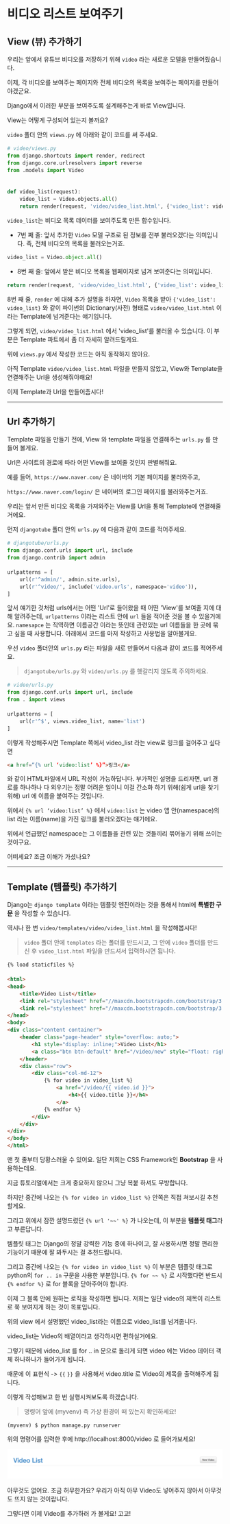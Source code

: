 # 비디오 리스트 보여주기

## View (뷰) 추가하기

우리는 앞에서 유튜브 비디오를 저장하기 위해 `video` 라는 새로운 모델을 만들어줬습니다.

이제, 각 비디오를 보여주는 페이지와 전체 비디오의 목록을 보여주는 페이지를 만들어야겠군요.

Django에서 이러한 부분을 보여주도록 설계해주는게 바로 View입니다.

View는 어떻게 구성되어 있는지 볼까요?

`video` 폴더 안의 `views.py` 에 아래와 같이 코드를 써 주세요.

```py
# video/views.py
from django.shortcuts import render, redirect
from django.core.urlresolvers import reverse
from .models import Video
​
​
def video_list(request):
    video_list = Video.objects.all()
    return render(request, 'video/video_list.html', {'video_list': video_list})
```

`video_list`는 비디오 목록 데이터를 보여주도록 만든 합수입니다.

- 7번 째 줄: 앞서 추가한 `Video` 모델 구조로 된 정보를 전부 불러오겠다는 의미입니다. 즉, 전체 비디오의 목록을 불러오는거죠.

```py
video_list = Video.object.all()
```

- 8번 째 줄: 앞에서 받은 비디오 목록을 웹페이지로 넘겨 보여준다는 의미입니다.

```py
return render(request, 'video/video_list.html', {'video_list': video_list})
```

8번 째 줄, `render` 에 대해 추가 설명을 하자면, `Video` 목록을 받아 `{'video_list': video_list}` 와 같이 파이썬의 Dictionary(사전) 형태로 `video/video_list.html` 이라는 Template에 넘겨준다는 얘기입니다. 

그렇게 되면, `video/video_list.html` 에서 'video_list'를 불러올 수 있습니다. 이 부분은 Template 파트에서 좀 더 자세히 알려드릴게요.

위에 `views.py` 에서 작성한 코드는 아직 동작하지 않아요. 

아직 Template `video/video_list.html` 파일을 만들지 않았고,  View와  Template을  연결해주는 Url을 생성해줘야해요!

이제 Template과 Url을 만들어줍시다!

---

## Url 추가하기

Template 파일을 만들기 전에, View 와 template 파일을 연결해주는 `urls.py` 를 만들어 볼게요.

Url은 사이트의 경로에 따라 어떤 View를 보여줄 것인지 판별해줘요.

예를 들어, `https://www.naver.com/` 은 네이버의 기본 페이지를 불러와주고,

`https://www.naver.com/login/` 은 네이버의 로그인 페이지를 불러와주는거죠.

우리는 앞서 만든 비디오 목록을 가져와주는 View를 Url을 통해 Template에 연결해줄거에요.

먼저 `djangotube` 폴더 안의 `urls.py` 에 다음과 같이 코드를 적어주세요.

```py
# djangotube/urls.py
from django.conf.urls import url, include
from django.contrib import admin
​
urlpatterns = [
    url(r'^admin/', admin.site.urls),
    url(r'^video/', include('video.urls', namespace='video')),
]
```

앞서 얘기한 것처럼 urls에서는 어떤 'Url'로 들어왔을 때 어떤 'View'를 보여줄 지에 대해 알려주는데, `urlpatterns` 이라는 리스트 안에 `url` 들을 적어준 것을 볼 수 있을거에요. `namesapce` 는 직역하면 이름공간 이라는 뜻인데 관련있는 url 이름들을 한 곳에 묶고 싶을 때 사용합니다. 아래에서 코드를 마저 작성하고 사용법을 알아볼게요.

우선 `video` 폴더안의 `urls.py` 라는 파일을 새로 만들어서 다음과 같이 코드를 적어주세요.

> `djangotube/urls.py` 와 `video/urls.py` 를 헷갈리지 않도록 주의하세요.

```py
# video/urls.py
from django.conf.urls import url, include
from . import views
​
urlpatterns = [
    url(r'^$', views.video_list, name='list')
]
```

이렇게 작성해주시면 Template 쪽에서 video_list 라는 view로 링크를 걸어주고 싶다면

```html
<a href=“{% url ‘video:list’ %}”>링크</a>
```

와 같이 HTML파일에서 URL​ 작성이 가능하답니다. 부가적인 설명을 드리자면, url 경로를 하나하나 다 외우기는 정말 어려운 일이니 이걸 간소화 하기 위해(쉽게 url을 찾기 위해) url 에 이름을 붙여주는 것입니다. 

위에서 `{% url ‘video:list’ %}` 에서  `video:list` 는 video 앱 안(namespace)의 list 라는 이름(name)을 가진 링크를 불러오겠다는 얘기에요.

위에서 언급했던 namespace는 그 이름들을 관련 있는 것들끼리 묶어놓기 위해 쓰이는 것이구요. 

어떠세요? 조금 이해가 가셨나요?

---

## Template (템플릿) 추가하기
Django는 `django template` 이라는 템플릿 엔진이라는 것을 통해서 html에 **특별한 구문** 을 작성할 수 있습니다.

역시나 한 번 `video/templates/video/video_list.html` 을 작성해봅시다!

> `video` 폴더 안에 `templates` 라는 폴더를 만드시고, 그 안에 `video` 폴더를 만드신 후 `video_list.html` 파일을 만드셔서 입력하시면 됩니다.

```html
{% load staticfiles %}
​
<html>
<head>
    <title>Video List</title>
    <link rel="stylesheet" href="//maxcdn.bootstrapcdn.com/bootstrap/3.2.0/css/bootstrap.min.css">
    <link rel="stylesheet" href="//maxcdn.bootstrapcdn.com/bootstrap/3.2.0/css/bootstrap-theme.min.css">
</head>
<body>
<div class="content container">
    <header class="page-header" style="overflow: auto;">
        <h1 style="display: inline;">Video List</h1>
        <a class="btn btn-default" href="/video/new" style="float: right;">New Video</a>
    </header>
    <div class="row">
        <div class="col-md-12">
            {% for video in video_list %}
                <a href="/video/{{ video.id }}">
                    <h4>{{ video.title }}</h4>
                </a>
            {% endfor %}
        </div>
    </div>
</div>
</body>
</html>
```

맨 첫 줄부터 당황스러울 수 있어요. 일단 저희는 CSS Framework인 **Bootstrap** 을 사용하는데요.

 지금 튜토리얼에서는 크게 중요하지 않으니 그냥 복붙 하셔도 무방합니다. 

하지만 중간에 나오는 `{% for video in video_list %}` 안쪽은 직접 쳐보시길 추천할게요.

그리고 위에서 잠깐 설명드렸던 `{% url '~~' %}` 가 나오는데, 이 부분을 **템플릿 태그**라고 부른답니다.

템플릿 태그는 Django의 정말 강력한 기능 중에 하나이고, 잘 사용하시면 정말 편리한 기능이기 때문에 잘 봐두시는 걸 추천드립니다.

그리고 중간에 나오는 `{% for video in video_list %}` 이 부분은 템플릿 태그로 python의 `for .. in` 구문을 사용한 부분입니다. `{% for ~~ %}` 로 시작했다면 반드시 `{% endfor %}` 로 for 블록을 닫아주어야 합니다.

이제 그 블록 안에 원하는 로직을 작성하면 됩니다. 저희는 일단 video의 제목이 리스트로 쭉 보여지게 하는 것이 목표입니다. 

위의 view 에서 설명했던 video_list라는 이름으로 video_list를 넘겨줍니다. 

video_list는 Video의 배열이라고 생각하시면 편하실거에요. 

그렇기 때문에 video_list 를 for .. in 문으로 돌리게 되면 video 에는 Video 데이터 객체 하나하나가 들어가게 됩니다. 

때문에 이 표현식 -> `{{` `}}` 을 사용해서 video.title 로 Video의 제목을 출력해주게 됩니다.

이렇게 작성해보고 한 번 실행시켜보도록 하겠습니다.

> 명령어 앞에 (myvenv) 즉 가상 환경이 떠 있는지 확인하세요!

```shell
(myvenv) $ python manage.py runserver
```

위의 명령어를 입력한 후에 http://localhost:8000/video 로 들어가보세요!

![](/assets/empty-video-list.png)


아무것도 없어요. 조금 허무한가요? 우리가 아직 아무 Video도 넣어주지 않아서 아무것도 뜨지 않는 것이랍니다.

그렇다면 이제 Video를 추가하러 가 볼게요! 고고!